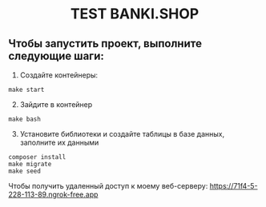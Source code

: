 <h1 align="center">TEST BANKI.SHOP</h1>
<h2> Чтобы запустить проект, выполните следующие шаги:</h2>

1. Создайте контейнеры:

```make start```

2. Зайдите в контейнер

```make bash```

3. Установите библиотеки и создайте таблицы в базе данных, заполните их данными

``` composer install ``` <br>
```make migrate```<br>
```make seed```

Чтобы получить удаленный доступ к моему веб-серверу:
https://71f4-5-228-113-89.ngrok-free.app


